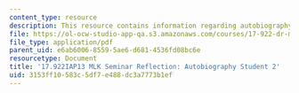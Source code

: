 ```yaml
---
content_type: resource
description: This resource contains information regarding autobiography student 2.
file: https://ol-ocw-studio-app-qa.s3.amazonaws.com/courses/17-922-dr-martin-luther-king-jr-iap-design-seminar-january-iap-2013/3153ff10583c5df7e488dc3a7773b1ef_MIT17_922IAP13_RefPapr3B.pdf
file_type: application/pdf
parent_uid: e6ab6006-8559-5ae6-d681-4536fd08bc6e
resourcetype: Document
title: '17.922IAP13 MLK Seminar Reflection: Autobiography Student 2'
uid: 3153ff10-583c-5df7-e488-dc3a7773b1ef
---
```


